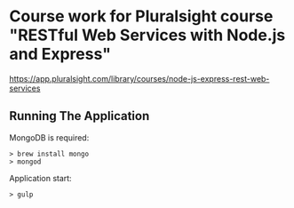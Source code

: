 # Course work for Pluralsight course "RESTful Web Services with Node.js and Express"

https://app.pluralsight.com/library/courses/node-js-express-rest-web-services

## Running The Application

MongoDB is required:

    > brew install mongo
    > mongod

Application start:

    > gulp